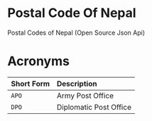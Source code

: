 
# Postal Code Of Nepal

Postal Codes of Nepal (Open Source Json Api)

# Acronyms


| Short Form | Description |
| :-------- | :------- | 
| `APO` | Army Post Office
| `DPO` | Diplomatic Post Office


